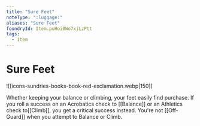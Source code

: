 ```yaml
---
title: "Sure Feet"
noteType: ":luggage:"
aliases: "Sure Feet"
foundryId: Item.puHoi0Wo7xjLzPtt
tags:
  - Item
---
```


# Sure Feet
![[icons-sundries-books-book-red-exclamation.webp|150]]

Whether keeping your balance or climbing, your feet easily find purchase. If you roll a success on an Acrobatics check to [[Balance]] or an Athletics check to[[Climb]], you get a critical success instead. You're not [[Off-Guard]] when you attempt to Balance or Climb.
